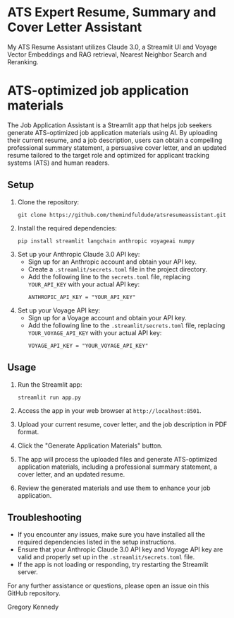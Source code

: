 # ATS Expert Resume, Summary and Cover Letter Assistant
My ATS Resume Assistant utilizes Claude 3.0, a Streamlit UI and Voyage Vector Embeddings and RAG retrieval, Nearest Neighbor Search and Reranking.

# ATS-optimized job application materials
The Job Application Assistant is a Streamlit app that helps job seekers generate ATS-optimized job application materials using AI. By uploading their current resume, and a job description, users can obtain a compelling professional summary statement, a persuasive cover letter, and an updated resume tailored to the target role and optimized for applicant tracking systems (ATS) and human readers.

## Setup
1. Clone the repository:
   ```
   git clone https://github.com/themindfuldude/atsresumeassistant.git
   ```
2. Install the required dependencies:
   ```
   pip install streamlit langchain anthropic voyageai numpy
   ```
3. Set up your Anthropic Claude 3.0 API key:
   - Sign up for an Anthropic account and obtain your API key.
   - Create a `.streamlit/secrets.toml` file in the project directory.
   - Add the following line to the `secrets.toml` file, replacing `YOUR_API_KEY` with your actual API key:
     ```
     ANTHROPIC_API_KEY = "YOUR_API_KEY"
     ```
4. Set up your Voyage API key:
   - Sign up for a Voyage account and obtain your API key.
   - Add the following line to the `.streamlit/secrets.toml` file, replacing `YOUR_VOYAGE_API_KEY` with your actual API key:
     ```
     VOYAGE_API_KEY = "YOUR_VOYAGE_API_KEY"
     ```
## Usage
1. Run the Streamlit app:
   ```
   streamlit run app.py
   ```
2. Access the app in your web browser at `http://localhost:8501`.

3. Upload your current resume, cover letter, and the job description in PDF format.

4. Click the "Generate Application Materials" button.

5. The app will process the uploaded files and generate ATS-optimized application materials, including a professional summary statement, a cover letter, and an updated resume.

6. Review the generated materials and use them to enhance your job application.

## Troubleshooting

- If you encounter any issues, make sure you have installed all the required dependencies listed in the setup instructions.
- Ensure that your Anthropic Claude 3.0 API key and Voyage API key are valid and properly set up in the `.streamlit/secrets.toml` file.
- If the app is not loading or responding, try restarting the Streamlit server.

For any further assistance or questions, please open an issue oin this GitHub repository.

Gregory Kennedy
